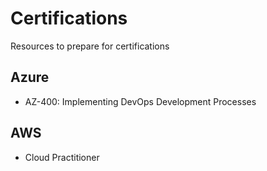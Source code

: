 # Certifications
Resources to prepare for certifications

## Azure
* AZ-400: Implementing DevOps Development Processes



## AWS
* Cloud Practitioner
